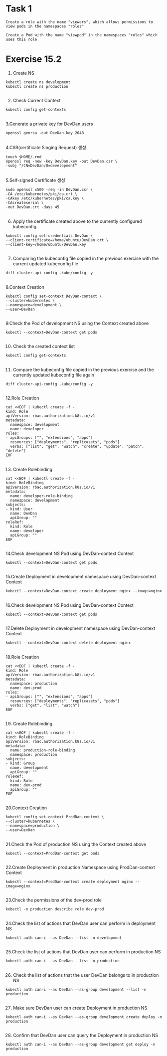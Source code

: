 # Task 1
```
Create a role with the name "viewers", which allows permissions to view pods in the namespaces "roles"

Create a Pod with the name "viewpod" in the namespaces "roles" which uses this role
```


# Exercise 15.2


1. Create NS
```
kubectl create ns development
kubectl create ns production
```

##

2. Check Current Context
```
kubectl config get-contexts
```

##

3.Generate a private key for DevDan users
```
openssl genrsa -out DevDan.key 2048
```

##

4.CSR(certificate Singing Request) 생성
```
touch $HOME/.rnd
openssl req -new -key DevDan.key -out DevDan.csr \
-subj "/CN=DevDan/O=development"
```

##

5.Self-signed Certificate 생성
```
sudo openssl x509 -req -in DevDan.csr \
-CA /etc/kubernetes/pki/ca.crt \
-CAkey /etc/kubernetes/pki/ca.key \
-CAcreateserial \
-out DevDan.crt -days 45
```

##

6. Apply the certificate created above to the currently configured kubeconfig
```
kubectl config set-credentials DevDan \
--client-certificate=/home/ubuntu/DevDan.crt \
--client-key=/home/ubuntu/DevDan.key
```

##

7. Comparing the kubeconfig file copied in the previous exercise with the current updated kubeconfig file
```
diff cluster-api-config .kube/config -y
```

##

8.Context Creation
```
kubectl config set-context DevDan-context \
--cluster=kubernetes \
--namespace=development \
--user=DevDan
```

##

9.Check the Pod of development NS using the Context created above
```
kubectl --context=DevDan-context get pods
```

##

10. Check the created context list
```
kubectl config get-contexts
```

##

11. Compare the kubeconfig file copied in the previous exercise and the currently updated kubeconfig file again
```
diff cluster-api-config .kube/config -y
```

##

12.Role Creation
```
cat <<EOF | kubectl create -f -
kind: Role
apiVersion: rbac.authorization.k8s.io/v1
metadata:
  namespace: development
  name: developer
rules:
- apiGroups: ["", "extensions", "apps"]
  resources: ["deployments", "replicasets", "pods"]
  verbs: ["list", "get", "watch", "create", "update", "patch", "delete"]
EOF
```

##

13. Create Rolebinding
```
cat <<EOF | kubectl create -f -
kind: RoleBinding
apiVersion: rbac.authorization.k8s.io/v1
metadata:
  name: developer-role-binding
  namespace: development
subjects:
- kind: User
  name: DevDan
  apiGroup: ""
roleRef:
  kind: Role
  name: developer
  apiGroup: ""
EOF
```

##

14.Check development NS Pod using DevDan-context Context
```
kubectl --context=DevDan-context get pods
```

##

15.Create Deployment in development namespace using DevDan-context Context
```
kubectl --context=DevDan-context create deployment nginx --image=nginx
```

##

16.Check development NS Pod using DevDan-context Context
```
kubectl --context=DevDan-context get pods
```

##

17.Delete Deployment in development namespace using DevDan-context Context
```
kubectl --context=DevDan-context delete deployment nginx
```

##

18.Role Creation
```
cat <<EOF | kubectl create -f -
kind: Role
apiVersion: rbac.authorization.k8s.io/v1
metadata:
  namespace: production
  name: dev-prod
rules:
- apiGroups: ["", "extensions", "apps"]
  resources: ["deployments", "replicasets", "pods"]
  verbs: ["get", "list", "watch"]
EOF
```

##

19. Create Rolebinding
```
cat <<EOF | kubectl create -f -
kind: RoleBinding
apiVersion: rbac.authorization.k8s.io/v1
metadata:
  name: production-role-binding
  namespace: production        
subjects:
- kind: Group
  name: development
  apiGroup: ""
roleRef:
  kind: Role
  name: dev-prod                
  apiGroup: ""
EOF
```

##

20.Context Creation
```
kubectl config set-context ProdDan-context \
--cluster=kubernetes \
--namespace=production \
--user=DevDan
```

##

21.Check the Pod of production NS using the Context created above
```
kubectl --context=ProdDan-context get pods
```

##

22.Create Deployment in production Namespace using ProdDan-context Context
```
kubectl --context=ProdDan-context create deployment nginx --image=nginx
```

##

23.Check the permissions of the dev-prod role
```
kubectl -n production describe role dev-prod
```

##

24.Check the list of actions that DevDan user can perform in deployment NS
```
kubectl auth can-i --as DevDan --list -n development
```

##

25.Check the list of actions that DevDan user can perform in production NS
```
kubectl auth can-i --as DevDan --list -n production
```

##

26. Check the list of actions that the user DevDan belongs to in production NS
```
kubectl auth can-i --as DevDan --as-group development --list -n production
```

##

27. Make sure DevDan user can create Deployment in production NS
```
kubectl auth can-i --as DevDan --as-group development create deploy -n production
```

##

28. Confirm that DevDan user can query the Deployment in production NS
```
kubectl auth can-i --as DevDan --as-group development get deploy -n production
```
